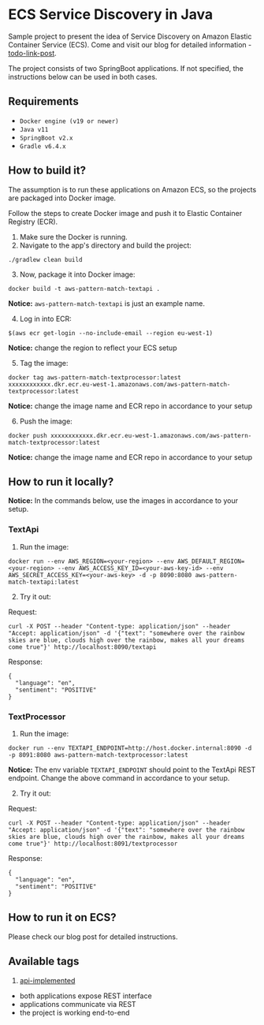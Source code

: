 # ECS Service Discovery in Java

Sample project to present the idea of Service Discovery on Amazon Elastic Container Service (ECS).
Come and visit our blog for detailed information - [todo-link-post](http://todo).

The project consists of two SpringBoot applications. If not specified, the instructions below can be used in both cases.

## Requirements

* `Docker engine (v19 or newer)`
* `Java v11`
* `SpringBoot v2.x`
* `Gradle v6.4.x`

## How to build it?

The assumption is to run these applications on Amazon ECS, so the projects are packaged into Docker image.

Follow the steps to create Docker image and push it to Elastic Container Registry (ECR).

1. Make sure the Docker is running.
2. Navigate to the app's directory and build the project:

```
./gradlew clean build
```

3. Now, package it into Docker image:

```
docker build -t aws-pattern-match-textapi .
```

**Notice:** `aws-pattern-match-textapi` is just an example name.

4. Log in into ECR:

```
$(aws ecr get-login --no-include-email --region eu-west-1)
```

**Notice:** change the region to reflect your ECS setup

5. Tag the image:

```
docker tag aws-pattern-match-textprocessor:latest xxxxxxxxxxxx.dkr.ecr.eu-west-1.amazonaws.com/aws-pattern-match-textprocessor:latest
```

**Notice:** change the image name and ECR repo in accordance to your setup

6. Push the image:

```
docker push xxxxxxxxxxxx.dkr.ecr.eu-west-1.amazonaws.com/aws-pattern-match-textprocessor:latest
```

**Notice:** change the image name and ECR repo in accordance to your setup 

## How to run it locally?

**Notice:** In the commands below, use the images in accordance to your setup.

### TextApi

1. Run the image:

```
docker run --env AWS_REGION=<your-region> --env AWS_DEFAULT_REGION=<your-region> --env AWS_ACCESS_KEY_ID=<your-aws-key-id> --env AWS_SECRET_ACCESS_KEY=<your-aws-key> -d -p 8090:8080 aws-pattern-match-textapi:latest
```

2. Try it out:

Request:
```
curl -X POST --header "Content-type: application/json" --header "Accept: application/json" -d '{"text": "somewhere over the rainbow skies are blue, clouds high over the rainbow, makes all your dreams come true"}' http://localhost:8090/textapi
```
Response:
```
{
  "language": "en",
  "sentiment": "POSITIVE"
}
```

### TextProcessor

1. Run the image:

```
docker run --env TEXTAPI_ENDPOINT=http://host.docker.internal:8090 -d -p 8091:8080 aws-pattern-match-textprocessor:latest
```

**Notice:** The env variable `TEXTAPI_ENDPOINT` should point to the TextApi REST endpoint. Change the above command in accordance to your setup.

2. Try it out:

Request:
```
curl -X POST --header "Content-type: application/json" --header "Accept: application/json" -d '{"text": "somewhere over the rainbow skies are blue, clouds high over the rainbow, makes all your dreams come true"}' http://localhost:8091/textprocessor
```
Response:
```
{
  "language": "en",
  "sentiment": "POSITIVE"
}
```

## How to run it on ECS?

Please check our blog post for detailed instructions.

## Available tags

1. [api-implemented](https://github.com/patternmatch/springboot-aws-ecs-and-cloud-map/tree/api-implemented)

* both applications expose REST interface
* applications communicate via REST
* the project is working end-to-end




